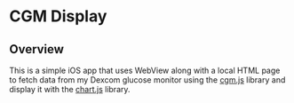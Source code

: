 # CGM Display

## Overview
  This is a simple iOS app that uses WebView along with a local HTML page to fetch data from my Dexcom glucose monitor using the <a href="https://github.com/brettfarrow/cgm.js">cgm.js</a> library and display it with the <a href="https://www.chartjs.org">chart.js</a> library.
  
